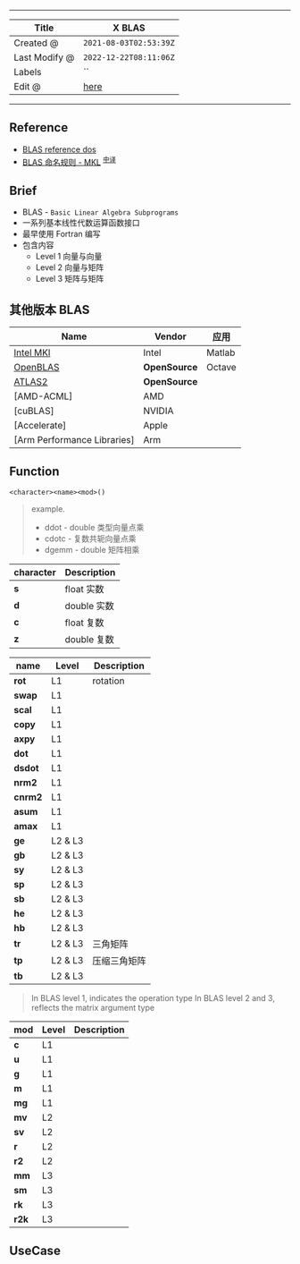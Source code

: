 -----

| Title         | X BLAS                                               |
| ------------- | ---------------------------------------------------- |
| Created @     | `2021-08-03T02:53:39Z`                               |
| Last Modify @ | `2022-12-22T08:11:06Z`                               |
| Labels        | \`\`                                                 |
| Edit @        | [here](https://github.com/junxnone/xwiki/issues/179) |

-----

## Reference

  - [BLAS reference dos](http://www.netlib.org/blas/)
  - [BLAS 命名规则 -
    MKL](https://software.intel.com/content/www/us/en/develop/documentation/onemkl-developer-reference-c/top/blas-and-sparse-blas-routines/blas-routines/naming-conventions-for-blas-routines.html)
    <sup>[中译](https://zhuanlan.zhihu.com/p/378623025)</sup>

## Brief

  - BLAS - `Basic Linear Algebra Subprograms`
  - 一系列基本线性代数运算函数接口
  - 最早使用 Fortran 编写
  - 包含内容
      - Level 1 向量与向量
      - Level 2 向量与矩阵
      - Level 3 矩阵与矩阵

## 其他版本 BLAS

| Name                                                                                                                                                | Vendor         | 应用     |
| --------------------------------------------------------------------------------------------------------------------------------------------------- | -------------- | ------ |
| [Intel MKl](https://software.intel.com/content/www/us/en/develop/documentation/onemkl-developer-reference-c/top/blas-and-sparse-blas-routines.html) | Intel          | Matlab |
| [OpenBLAS](https://www.openblas.net/)                                                                                                               | **OpenSource** | Octave |
| [ATLAS2](https://sourceforge.net/projects/math-atlas/)                                                                                              | **OpenSource** |        |
| \[AMD-ACML\]                                                                                                                                        | AMD            |        |
| \[cuBLAS\]                                                                                                                                          | NVIDIA         |        |
| \[Accelerate\]                                                                                                                                      | Apple          |        |
| \[Arm Performance Libraries\]                                                                                                                       | Arm            |        |

## Function

    <character><name><mod>()

> example.
> 
>   - ddot - double 类型向量点乘
>   - cdotc - 复数共轭向量点乘
>   - dgemm - double 矩阵相乘

| character | Description |
| --------- | ----------- |
| **s**     | float 实数    |
| **d**     | double 实数   |
| **c**     | float 复数    |
| **z**     | double 复数   |

| name      | Level   | Description |
| --------- | ------- | ----------- |
| **rot**   | L1      | rotation    |
| **swap**  | L1      |             |
| **scal**  | L1      |             |
| **copy**  | L1      |             |
| **axpy**  | L1      |             |
| **dot**   | L1      |             |
| **dsdot** | L1      |             |
| **nrm2**  | L1      |             |
| **cnrm2** | L1      |             |
| **asum**  | L1      |             |
| **amax**  | L1      |             |
| **ge**    | L2 & L3 |             |
| **gb**    | L2 & L3 |             |
| **sy**    | L2 & L3 |             |
| **sp**    | L2 & L3 |             |
| **sb**    | L2 & L3 |             |
| **he**    | L2 & L3 |             |
| **hb**    | L2 & L3 |             |
| **tr**    | L2 & L3 | 三角矩阵        |
| **tp**    | L2 & L3 | 压缩三角矩阵      |
| **tb**    | L2 & L3 |             |

> In BLAS level 1, <name> indicates the operation type In BLAS level 2
> and 3, <name> reflects the matrix argument type

| mod     | Level | Description |
| ------- | ----- | ----------- |
| **c**   | L1    |             |
| **u**   | L1    |             |
| **g**   | L1    |             |
| **m**   | L1    |             |
| **mg**  | L1    |             |
| **mv**  | L2    |             |
| **sv**  | L2    |             |
| **r**   | L2    |             |
| **r2**  | L2    |             |
| **mm**  | L3    |             |
| **sm**  | L3    |             |
| **rk**  | L3    |             |
| **r2k** | L3    |             |

## UseCase
